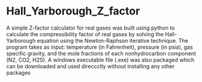 # Hall_Yarborough_Z_factor
A simple Z-factor calculator for real gases was built using python to calculate the compressibility 
factor of real gases by solving the Hall-Yarborough equation using the Newton-Raphson iterative technique. 
The program takes as input: 
  temperature (in Fahrenheit), 
  pressure (in psia), 
  gas specific gravity, and
  the mole fractions of each nonhydrocarbon component (N2, CO2, H2S).
A windows executable file (.exe) was also packaged which can be downloaded and used direccctly without installing any other packages 

